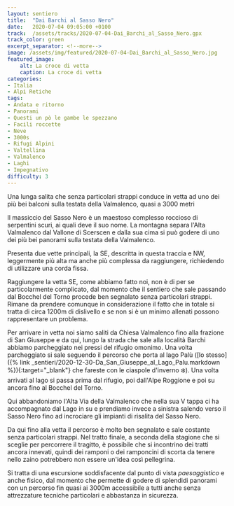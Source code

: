 ```yaml
---
layout: sentiero
title:  "Dai Barchi al Sasso Nero"
date:   2020-07-04 09:05:00 +0100
track:  /assets/tracks/2020-07-04-Dai_Barchi_al_Sasso_Nero.gpx
track_color: green
excerpt_separator: <!--more-->
image: /assets/img/featured/2020-07-04-Dai_Barchi_al_Sasso_Nero.jpg
featured_image:
    alt: La croce di vetta
    caption: La croce di vetta
categories:
- Italia
- Alpi Retiche
tags:
- Andata e ritorno
- Panorami
- Questi un pò le gambe le spezzano
- Facili roccette
- Neve
- 3000s
- Rifugi Alpini
- Valtellina
- Valmalenco
- Laghi
- Impegnativo
difficulty: 3
---
```


Una lunga salita che senza particolari strappi conduce in vetta ad uno dei più bei balconi sulla testata della Valmalenco, quasi a 3000 metri

<!--more-->

Il massiccio del Sasso Nero è un maestoso complesso roccioso di serpentini scuri, ai quali deve il suo nome. La montagna separa l'Alta Valmalenco dal Vallone di Scerscen e dalla sua cima si può godere di uno dei più bei panorami sulla testata della Valmalenco.

Presenta due vette principali, la SE, descritta in questa traccia e NW, leggermente più alta ma anche più complessa da raggiungere, richiedendo di utilizzare una corda fissa.

Raggiungere la vetta SE, come abbiamo fatto noi, non è di per se particolarmente complicato, dal momento che il sentiero che sale passando dal Bocchel del Torno procede ben segnalato senza particolari strappi. Rimane da prendere comunque in considerazione il fatto che in totale si tratta di circa 1200m di dislivello e se non si è un minimo allenati possono rappresentare un problema.

Per arrivare in vetta noi siamo saliti da Chiesa Valmalenco fino alla frazione di San Giuseppe e da qui, lungo la strada che sale alla località Barchi abbiamo parcheggiato nei pressi del rifugio omonimo.
Una volta parcheggiato si sale seguendo il percorso che porta al lago Palù ([lo stesso]({% link _sentieri/2020-12-30-Da_San_Giuseppe_al_Lago_Palu.markdown %}){:target="_blank"} che fareste con le ciaspole d'inverno :snowflake:). Una volta arrivati al lago si passa prima dal rifugio, poi dall'Alpe Roggione e poi su ancora fino al Bocchel del Torno.

Qui abbandoniamo l'Alta Via della Valmalenco che nella sua V tappa ci ha accompagnato dal Lago in su e prendiamo invece a sinistra salendo verso il Sasso Nero fino ad incrociare gli impianti di risalita del Sasso Nero.

Da qui fino alla vetta il percorso è molto ben segnalato e sale costante senza particolari strappi. Nel tratto finale, a seconda della stagione che si sceglie per percorrere il tragitto, è possibile che si incontrino dei tratti ancora innevati, quindi dei ramponi o dei ramponcini di scorta da tenere nello zaino potrebbero non essere un'idea così pellegrina.

Si tratta di una escursione soddisfacente dal punto di vista _paesaggistico_ e anche fisico, dal momento che permette di godere di splendidi panorami con un percorso fin quasi ai 3000m accessibile a tutti anche senza attrezzature tecniche particolari e abbastanza in sicurezza.
